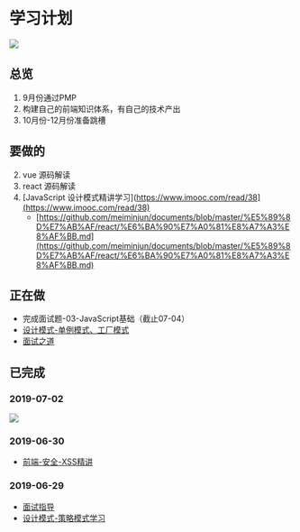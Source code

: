 
# 学习计划

![](https://ws1.sinaimg.cn/large/006tNc79gy1g4j22bixh7j30fu096jro.jpg)

## 总览

1. 9月份通过PMP
2. 构建自己的前端知识体系，有自己的技术产出
3. 10月份-12月份准备跳槽

## 要做的

2. vue 源码解读
3. react 源码解读
4. [JavaScript 设计模式精讲学习](https://www.imooc.com/read/38](https://www.imooc.com/read/38)
	- [https://github.com/meiminjun/documents/blob/master/%E5%89%8D%E7%AB%AF/react/%E6%BA%90%E7%A0%81%E8%A7%A3%E8%AF%BB.md](https://github.com/meiminjun/documents/blob/master/%E5%89%8D%E7%AB%AF/react/%E6%BA%90%E7%A0%81%E8%A7%A3%E8%AF%BB.md)

## 正在做

- 完成面试题-03-JavaScript基础（截止07-04）
- [设计模式-单例模式、工厂模式](https://www.imooc.com/read/38/article/481)
- [面试之道](https://juejin.im/book/5bdc715fe51d454e755f75ef/section/5c024ecbf265da616a476638)

## 已完成

### 2019-07-02

![](https://ws2.sinaimg.cn/large/006tNc79gy1g4m870crcqj30qw6tj1kx.jpg)

### 2019-06-30

- [前端-安全-XSS精讲]([https://github.com/meiminjun/documents/blob/master/%E6%94%B6%E9%9B%86%E7%AE%B1/%E5%AE%89%E5%85%A8-XSS.md](https://github.com/meiminjun/documents/blob/master/%E6%94%B6%E9%9B%86%E7%AE%B1/%E5%AE%89%E5%85%A8-XSS.md))

### 2019-06-29

-   [面试指导]([https://github.com/meiminjun/documents/blob/master/%E5%89%8D%E7%AB%AF/%E9%9D%A2%E8%AF%95/01.md](https://github.com/meiminjun/documents/blob/master/%E5%89%8D%E7%AB%AF/%E9%9D%A2%E8%AF%95/01.md))
- [设计模式-策略模式学习]([https://www.imooc.com/read/38/article/494](https://www.imooc.com/read/38/article/494))


<!--stackedit_data:
eyJoaXN0b3J5IjpbMTQ5ODgxNTUzLDEzNTU0MzQ1NzYsMTMzMD
IwMTYxMCw3OTE0MjMxMSwtMzk4NDQ3NzIyLDM0OTE3ODc2Mywt
MjAyOTI2NDk5MF19
-->